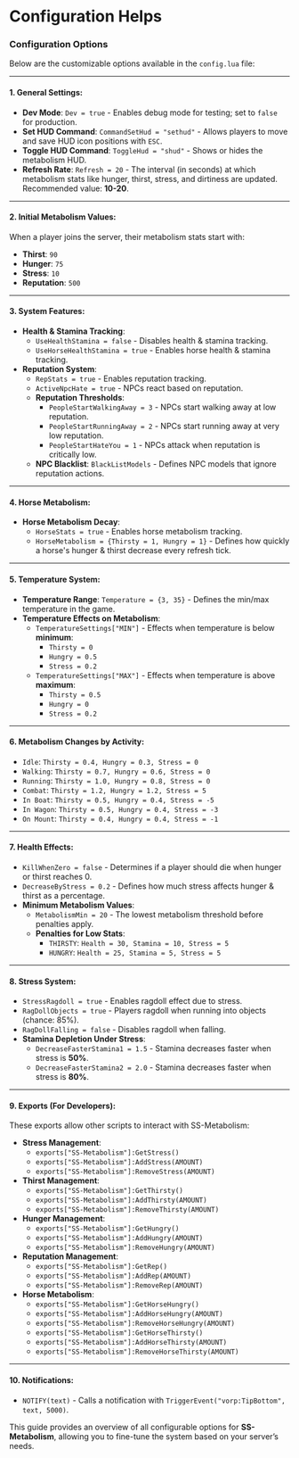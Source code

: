 # Configuration Helps

### **Configuration Options**

Below are the customizable options available in the `config.lua` file:

***

#### 1. General Settings:

* **Dev Mode**: `Dev = true` - Enables debug mode for testing; set to `false` for production.
* **Set HUD Command**: `CommandSetHud = "sethud"` - Allows players to move and save HUD icon positions with `ESC`.
* **Toggle HUD Command**: `ToggleHud = "shud"` - Shows or hides the metabolism HUD.
* **Refresh Rate**: `Refresh = 20` - The interval (in seconds) at which metabolism stats like hunger, thirst, stress, and dirtiness are updated. Recommended value: **10-20**.

***

#### 2. Initial Metabolism Values:

When a player joins the server, their metabolism stats start with:

* **Thirst**: `90`
* **Hunger**: `75`
* **Stress**: `10`
* **Reputation**: `500`

***

#### 3. System Features:

* **Health & Stamina Tracking**:
  * `UseHealthStamina = false` - Disables health & stamina tracking.
  * `UseHorseHealthStamina = true` - Enables horse health & stamina tracking.
* **Reputation System**:
  * `RepStats = true` - Enables reputation tracking.
  * `ActiveNpcHate = true` - NPCs react based on reputation.
  * **Reputation Thresholds**:
    * `PeopleStartWalkingAway = 3` - NPCs start walking away at low reputation.
    * `PeopleStartRunningAway = 2` - NPCs start running away at very low reputation.
    * `PeopleStartHateYou = 1` - NPCs attack when reputation is critically low.
  * **NPC Blacklist**: `BlackListModels` - Defines NPC models that ignore reputation actions.

***

#### 4. Horse Metabolism:

* **Horse Metabolism Decay**:
  * `HorseStats = true` - Enables horse metabolism tracking.
  * `HorseMetabolism = {Thirsty = 1, Hungry = 1}` - Defines how quickly a horse's hunger & thirst decrease every refresh tick.

***

#### 5. Temperature System:

* **Temperature Range**: `Temperature = {3, 35}` - Defines the min/max temperature in the game.
* **Temperature Effects on Metabolism**:
  * `TemperatureSettings["MIN"]` - Effects when temperature is below **minimum**:
    * `Thirsty = 0`
    * `Hungry = 0.5`
    * `Stress = 0.2`
  * `TemperatureSettings["MAX"]` - Effects when temperature is above **maximum**:
    * `Thirsty = 0.5`
    * `Hungry = 0`
    * `Stress = 0.2`

***

#### 6. Metabolism Changes by Activity:

* `Idle`: `Thirsty = 0.4, Hungry = 0.3, Stress = 0`
* `Walking`: `Thirsty = 0.7, Hungry = 0.6, Stress = 0`
* `Running`: `Thirsty = 1.0, Hungry = 0.8, Stress = 0`
* `Combat`: `Thirsty = 1.2, Hungry = 1.2, Stress = 5`
* `In Boat`: `Thirsty = 0.5, Hungry = 0.4, Stress = -5`
* `In Wagon`: `Thirsty = 0.5, Hungry = 0.4, Stress = -3`
* `On Mount`: `Thirsty = 0.4, Hungry = 0.4, Stress = -1`

***

#### 7. Health Effects:

* `KillWhenZero = false` - Determines if a player should die when hunger or thirst reaches 0.
* `DecreaseByStress = 0.2` - Defines how much stress affects hunger & thirst as a percentage.
* **Minimum Metabolism Values**:
  * `MetabolismMin = 20` - The lowest metabolism threshold before penalties apply.
  * **Penalties for Low Stats**:
    * `THIRSTY`: `Health = 30, Stamina = 10, Stress = 5`
    * `HUNGRY`: `Health = 25, Stamina = 5, Stress = 5`

***

#### 8. Stress System:

* `StressRagdoll = true` - Enables ragdoll effect due to stress.
* `RagDollObjects = true` - Players ragdoll when running into objects (chance: 85%).
* `RagDollFalling = false` - Disables ragdoll when falling.
* **Stamina Depletion Under Stress**:
  * `DecreaseFasterStamina1 = 1.5` - Stamina decreases faster when stress is **50%**.
  * `DecreaseFasterStamina2 = 2.0` - Stamina decreases faster when stress is **80%**.

***

#### 9. Exports (For Developers):

These exports allow other scripts to interact with SS-Metabolism:

* **Stress Management**:
  * `exports["SS-Metabolism"]:GetStress()`
  * `exports["SS-Metabolism"]:AddStress(AMOUNT)`
  * `exports["SS-Metabolism"]:RemoveStress(AMOUNT)`
* **Thirst Management**:
  * `exports["SS-Metabolism"]:GetThirsty()`
  * `exports["SS-Metabolism"]:AddThirsty(AMOUNT)`
  * `exports["SS-Metabolism"]:RemoveThirsty(AMOUNT)`
* **Hunger Management**:
  * `exports["SS-Metabolism"]:GetHungry()`
  * `exports["SS-Metabolism"]:AddHungry(AMOUNT)`
  * `exports["SS-Metabolism"]:RemoveHungry(AMOUNT)`
* **Reputation Management**:
  * `exports["SS-Metabolism"]:GetRep()`
  * `exports["SS-Metabolism"]:AddRep(AMOUNT)`
  * `exports["SS-Metabolism"]:RemoveRep(AMOUNT)`
* **Horse Metabolism**:
  * `exports["SS-Metabolism"]:GetHorseHungry()`
  * `exports["SS-Metabolism"]:AddHorseHungry(AMOUNT)`
  * `exports["SS-Metabolism"]:RemoveHorseHungry(AMOUNT)`
  * `exports["SS-Metabolism"]:GetHorseThirsty()`
  * `exports["SS-Metabolism"]:AddHorseThirsty(AMOUNT)`
  * `exports["SS-Metabolism"]:RemoveHorseThirsty(AMOUNT)`

***

#### 10. Notifications:

* `NOTIFY(text)` - Calls a notification with `TriggerEvent("vorp:TipBottom", text, 5000)`.

This guide provides an overview of all configurable options for **SS-Metabolism**, allowing you to fine-tune the system based on your server’s needs.
